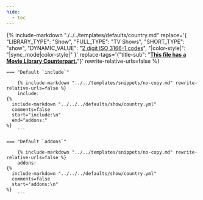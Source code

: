 ```yaml
---
hide:
  - toc
---
```

{%
    include-markdown "./../../templates/defaults/country.md"
    replace='{
        "LIBRARY_TYPE": "Show",
        "FULL_TYPE": "TV Shows",
        "SHORT_TYPE": "show",
        "DYNAMIC_VALUE": "[2 digit ISO 3166-1 codes](https://en.wikipedia.org/wiki/List_of_ISO_3166_country_codes)",
        "|color-style|": "|sync_mode|color-style|"
    }'
    replace-tags='{"title-sub": "**[This file has a Movie Library Counterpart.](./../../movie/country)**"}'
    rewrite-relative-urls=false
%}

    === "Default `include`"
    
        {% include-markdown "../../templates/snippets/no-copy.md" rewrite-relative-urls=false %}
        include: 
    {%    
      include-markdown "../../../defaults/show/country.yml" 
      comments=false
      start="include:\n"
      end="addons:"
    %}
        ```

    === "Default `addons`"
    
        {% include-markdown "../../templates/snippets/no-copy.md" rewrite-relative-urls=false %}
        addons: 
    {%    
      include-markdown "../../../defaults/show/country.yml" 
      comments=false
      start="addons:\n"
    %}
        ```
